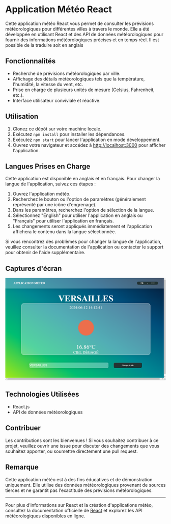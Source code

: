# Application Météo React

Cette application météo React vous permet de consulter les prévisions météorologiques pour différentes villes à travers le monde. Elle a été développée en utilisant React et des API de données météorologiques pour fournir des informations météorologiques précises et en temps réel. Il est possible de la traduire soit en anglais

## Fonctionnalités

- Recherche de prévisions météorologiques par ville.
- Affichage des détails météorologiques tels que la température, l'humidité, la vitesse du vent, etc.
- Prise en charge de plusieurs unités de mesure (Celsius, Fahrenheit, etc.).
- Interface utilisateur conviviale et réactive.

## Utilisation

1. Clonez ce dépôt sur votre machine locale.
2. Exécutez `npm install` pour installer les dépendances.
3. Exécutez `npm start` pour lancer l'application en mode développement.
4. Ouvrez votre navigateur et accédez à [http://localhost:3000](http://localhost:3000) pour afficher l'application.

## Langues Prises en Charge

Cette application est disponible en anglais et en français. Pour changer la langue de l'application, suivez ces étapes :

1. Ouvrez l'application météo.
2. Recherchez le bouton ou l'option de paramètres (généralement représenté par une icône d'engrenage).
3. Dans les paramètres, recherchez l'option de sélection de la langue.
4. Sélectionnez "English" pour utiliser l'application en anglais ou "Français" pour utiliser l'application en français.
5. Les changements seront appliqués immédiatement et l'application affichera le contenu dans la langue sélectionnée.

Si vous rencontrez des problèmes pour changer la langue de l'application, veuillez consulter la documentation de l'application ou contacter le support pour obtenir de l'aide supplémentaire.

## Captures d'écran

![Capture d'écran de l'application météo](./src/MeteoReact.png)

## Technologies Utilisées

- React.js
- API de données météorologiques

## Contribuer

Les contributions sont les bienvenues ! Si vous souhaitez contribuer à ce projet, veuillez ouvrir une issue pour discuter des changements que vous souhaitez apporter, ou soumettre directement une pull request.

## Remarque

Cette application météo est à des fins éducatives et de démonstration uniquement. Elle utilise des données météorologiques provenant de sources tierces et ne garantit pas l'exactitude des prévisions météorologiques.

---

Pour plus d'informations sur React et la création d'applications météo, consultez la documentation officielle de [React](https://reactjs.org/) et explorez les API météorologiques disponibles en ligne.
